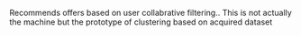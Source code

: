 Recommends offers based on user collabrative filtering.. This is not actually the machine but the prototype of clustering based on acquired dataset
